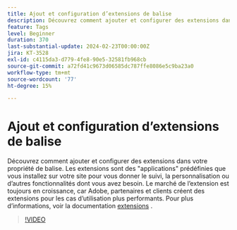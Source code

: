 ```yaml
---
title: Ajout et configuration d’extensions de balise
description: Découvrez comment ajouter et configurer des extensions dans votre propriété de balise.
feature: Tags
level: Beginner
duration: 370
last-substantial-update: 2024-02-23T00:00:00Z
jira: KT-3528
exl-id: c4115da3-d779-4fe8-90e5-32581fb968cb
source-git-commit: a72fd41c9673d06585dc787ffe8086e5c9ba23a0
workflow-type: tm+mt
source-wordcount: '77'
ht-degree: 15%

---
```


# Ajout et configuration d’extensions de balise

Découvrez comment ajouter et configurer des extensions dans votre propriété de balise. Les extensions sont des &quot;applications&quot; prédéfinies que vous installez sur votre site pour vous donner le suivi, la personnalisation ou d’autres fonctionnalités dont vous avez besoin. Le marché de l’extension est toujours en croissance, car Adobe, partenaires et clients créent des extensions pour les cas d’utilisation plus performants. Pour plus d’informations, voir la documentation [extensions](https://experienceleague.adobe.com/docs/experience-platform/tags/ui/extensions/overview.html?lang=fr) .

>[!VIDEO](https://video.tv.adobe.com/v/28732/?learn=on)
